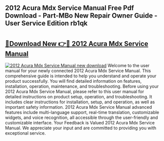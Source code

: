 ## 2012 Acura Mdx Service Manual Free Pdf Download - Part-MBo New Repair Owner Guide - User Service Edition rb1qk

# <h2><a href="http://bc21683.oget.top/?id=2012+Acura+Mdx+Service+Manual">🔗Download New 👉🔴 2012 Acura Mdx Service Manual</a></h2>

[![2012 Acura Mdx Service Manual new download](https://i.imgur.com/5g1atiW.png)](http://bc21683.oget.top/?id=2012+Acura+Mdx+Service+Manual)
Welcome to the user manual for your newly connected 2012 Acura Mdx Service Manual. This comprehensive guide is intended to help you understand and operate your product successfully. You will find detailed information on features, installation, operation, maintenance, and troubleshooting. Before using your 2012 Acura Mdx Service Manual, please refer to this user manual for detailed instructions on product setup, operation, and troubleshooting. It includes clear instructions for installation, setup, and operation, as well as important safety information. 2012 Acura Mdx Service Manual advanced features include multi-language support, real-time translation, customizable widgets, and voice recognition, all accessible through the user-friendly and customizable interface. Your Feedback is Valued 2012 Acura Mdx Service Manual. We appreciate your input and are committed to providing you with exceptional service.
